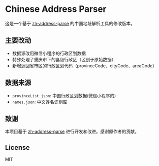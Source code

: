 # Chinese Address Parser

这是一个基于 [zh-address-parse](https://github.com/ldwonday/zh-address-parse ) 的中国地址解析工具的修改版本。

## 主要改动

- 数据源改用微信小程序的行政区划数据
- 特殊处理了重庆市下的县级行政区（区别于原始数据）
- 新增返回省市区的行政区划代码（provinceCode、cityCode、areaCode）

## 数据来源

- `provinceList.json`: 中国行政区划数据(微信小程序的)
- `names.json`: 中文姓名识别库

## 致谢

本项目基于 [zh-address-parse](https://github.com/ldwonday/zh-address-parse) 进行开发和改进。感谢原作者的贡献。

## License

MIT 